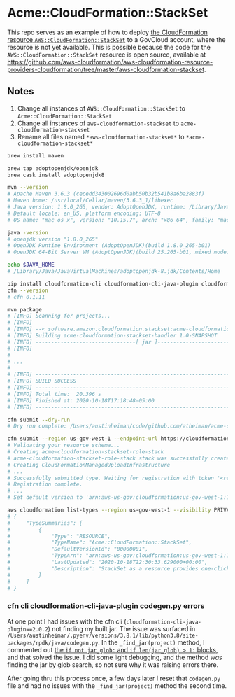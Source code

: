 # Acme::CloudFormation::StackSet

This repo serves as an example of how to deploy [the CloudFormation resource `AWS::CloudFormation::StackSet`](https://docs.aws.amazon.com/AWSCloudFormation/latest/UserGuide/aws-resource-cloudformation-stackset.html) to a GovCloud account, where the resource is not yet available. This is possible because the code for the `AWS::CloudFormation::StackSet` resource is open source, available at https://github.com/aws-cloudformation/aws-cloudformation-resource-providers-cloudformation/tree/master/aws-cloudformation-stackset.

## Notes

1. Change all instances of `AWS::CloudFormation::StackSet` to `Acme::CloudFormation::StackSet`
1. Change all instances of `aws-cloudformation-stackset` to `acme-cloudformation-stackset`
1. Rename all files named `*aws-cloudformation-stackset*` to `*acme-cloudformation-stackset*`

```sh
brew install maven

brew tap adoptopenjdk/openjdk
brew cask install adoptopenjdk8

mvn --version
# Apache Maven 3.6.3 (cecedd343002696d0abb50b32b541b8a6ba2883f)
# Maven home: /usr/local/Cellar/maven/3.6.3_1/libexec
# Java version: 1.8.0_265, vendor: AdoptOpenJDK, runtime: /Library/Java/JavaVirtualMachines/adoptopenjdk-8.jdk/Contents/Home/jre
# Default locale: en_US, platform encoding: UTF-8
# OS name: "mac os x", version: "10.15.7", arch: "x86_64", family: "mac"

java -version
# openjdk version "1.8.0_265"
# OpenJDK Runtime Environment (AdoptOpenJDK)(build 1.8.0_265-b01)
# OpenJDK 64-Bit Server VM (AdoptOpenJDK)(build 25.265-b01, mixed mode)ll

echo $JAVA_HOME
# /Library/Java/JavaVirtualMachines/adoptopenjdk-8.jdk/Contents/Home

pip install cloudformation-cli cloudformation-cli-java-plugin cloudformation-cli-go-plugin cloudformation-cli-python-plugin
cfn --version
# cfn 0.1.11

mvn package
# [INFO] Scanning for projects...
# [INFO]
# [INFO] --< software.amazon.cloudformation.stackset:acme-cloudformation-stackset-handler >--
# [INFO] Building acme-cloudformation-stackset-handler 1.0-SNAPSHOT
# [INFO] --------------------------------[ jar ]---------------------------------
# [INFO]
#
# ...
#
# [INFO] ------------------------------------------------------------------------
# [INFO] BUILD SUCCESS
# [INFO] ------------------------------------------------------------------------
# [INFO] Total time:  20.396 s
# [INFO] Finished at: 2020-10-18T17:18:48-05:00
# [INFO] ------------------------------------------------------------------------

cfn submit --dry-run
# Dry run complete: /Users/austinheiman/code/github.com/atheiman/acme-cloudformation-stackset/acme-cloudformation-stackset.zip

cfn submit --region us-gov-west-1 --endpoint-url https://cloudformation.us-gov-west-1.amazonaws.com --set-default --verbose
# Validating your resource schema...
# Creating acme-cloudformation-stackset-role-stack
# acme-cloudformation-stackset-role-stack stack was successfully created
# Creating CloudFormationManagedUploadInfrastructure
# ...
# Successfully submitted type. Waiting for registration with token '<redacted>' to complete.
# Registration complete.
# ...
# Set default version to 'arn:aws-us-gov:cloudformation:us-gov-west-1:111111111111:type/resource/Acme-CloudFormation-StackSet/00000001

aws cloudformation list-types --region us-gov-west-1 --visibility PRIVATE
# {
#     "TypeSummaries": [
#         {
#             "Type": "RESOURCE",
#             "TypeName": "Acme::CloudFormation::StackSet",
#             "DefaultVersionId": "00000001",
#             "TypeArn": "arn:aws-us-gov:cloudformation:us-gov-west-1:111111111111:type/resource/Acme-CloudFormation-StackSet",
#             "LastUpdated": "2020-10-18T22:30:33.629000+00:00",
#             "Description": "StackSet as a resource provides one-click experience for provisioning a StackSet and StackInstances"
#         }
#     ]
# }
```

### cfn cli cloudformation-cli-java-plugin codegen.py errors

At one point I had issues with the cfn cli (`cloudformation-cli-java-plugin==2.0.2`) not finding my built jar. The issue was surfaced in `/Users/austinheiman/.pyenv/versions/3.8.1/lib/python3.8/site-packages/rpdk/java/codegen.py`. In the `_find_jar(project)` method, I commented out [the `if not jar_glob:` and `if len(jar_glob) > 1:` blocks](https://github.com/aws-cloudformation/cloudformation-cli-java-plugin/blob/v2.0.2/python/rpdk/java/codegen.py#L435-L448), and that solved the issue. I did some light debugging, and the method _was_ finding the jar by glob search, so not sure why it was raising errors there.

After going thru this process once, a few days later I reset that `codegen.py` file and had no issues with the `_find_jar(project)` method the second time.
